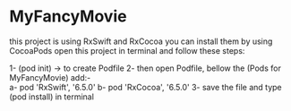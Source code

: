 # MyFancyMovie
this project is using RxSwift and RxCocoa you can install them by using CocoaPods
open this project in terminal and follow these steps:

1- (pod init)     -> to create Podfile
2- then open Podfile, bellow the (Pods for MyFancyMovie) add:-  
  a- pod 'RxSwift', '6.5.0' 
  b- pod 'RxCocoa', '6.5.0'
3- save the file and type (pod install) in terminal
   
    
